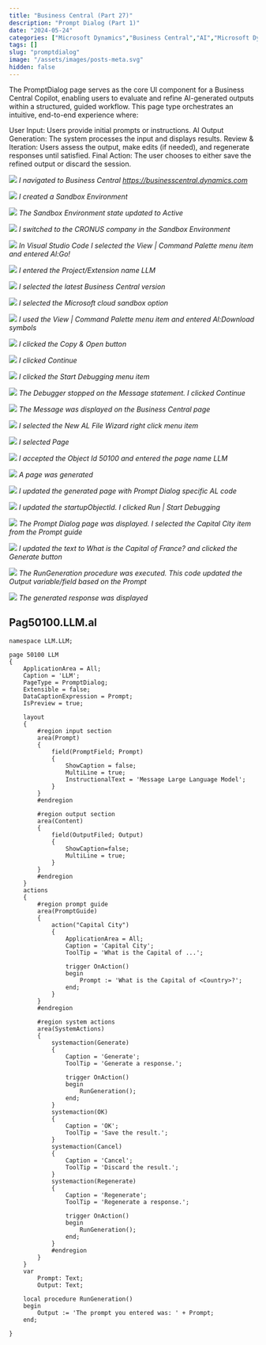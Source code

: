 ```yaml
---
title: "Business Central (Part 27)"
description: "Prompt Dialog (Part 1)"
date: "2024-05-24"
categories: ["Microsoft Dynamics","Business Central","AI","Microsoft Dynamics"]
tags: []
slug: "promptdialog"
image: "/assets/images/posts-meta.svg"
hidden: false
---
```



The PromptDialog page serves as the core UI component for a Business Central Copilot, enabling users to evaluate and refine AI-generated outputs within a structured, guided workflow. This page type orchestrates an intuitive, end-to-end experience where:

User Input: Users provide initial prompts or instructions.
AI Output Generation: The system processes the input and displays results.
Review & Iteration: Users assess the output, make edits (if needed), and regenerate responses until satisfied.
Final Action: The user chooses to either save the refined output or discard the session.

![](/assets/images/promptdialog/screenshot202025-05-2320at206.45.36e280afpm-2136x1380.png)
*I navigated to Business Central https://businesscentral.dynamics.com*

![](/assets/images/promptdialog/screenshot202025-05-2320at206.47.10e280afpm-2136x1254.png)
*I created a Sandbox Environment*

![](/assets/images/promptdialog/screenshot202025-05-2320at207.19.02e280afpm-2136x678.png)
*The Sandbox Environment state updated to Active*

![](/assets/images/promptdialog/screenshot202025-05-2320at207.20.05e280afpm-2136x879.png)
*I switched to the CRONUS company in the Sandbox Environment*

![](/assets/images/promptdialog/screenshot202025-05-2320at206.29.07e280afpm-2136x634.png)
*In Visual Studio Code I selected the View | Command Palette menu item and entered Al:Go!*

![](/assets/images/promptdialog/screenshot202025-05-2320at206.30.06e280afpm-2136x148.png)
*I entered the Project/Extension name LLM*

![](/assets/images/promptdialog/screenshot202025-05-2320at206.30.17e280afpm-2136x147.png)
*I selected the latest Business Central version*

![](/assets/images/promptdialog/screenshot202025-05-2320at206.32.24e280afpm-2136x325.png)
*I selected the Microsoft cloud sandbox option*

![](/assets/images/promptdialog/screenshot202025-05-2320at207.21.47e280afpm-2136x97.png)
*I used the View | Command Palette menu item and entered Al:Download symbols*

![](/assets/images/promptdialog/screenshot202025-05-2320at207.22.04e280afpm-2136x1241.png)
*I clicked the Copy & Open button*

![](/assets/images/promptdialog/screenshot202025-05-2320at207.23.22e280afpm-2136x1103.png)
*I clicked Continue*

![](/assets/images/promptdialog/screenshot202025-05-2320at207.24.24e280afpm-2136x728.png)
*I clicked the Start Debugging menu item*

![](/assets/images/promptdialog/screenshot202025-05-2320at207.25.24e280afpm-2136x744.png)
*The Debugger stopped on the Message statement. I clicked Continue*

![](/assets/images/promptdialog/screenshot202025-05-2320at207.25.43e280afpm-2136x962.png)
*The Message was displayed on the Business Central page*

![](/assets/images/promptdialog/screenshot202025-05-2320at207.30.21e280afpm-2136x592.png)
*I selected the New AL File Wizard right click menu item*

![](/assets/images/promptdialog/screenshot202025-05-2320at207.30.49e280afpm-2136x360.png)
*I selected Page*

![](/assets/images/promptdialog/screenshot202025-05-2320at207.34.20e280afpm-2136x876.png)
*I accepted the Object Id 50100 and entered the page name LLM*

![](/assets/images/promptdialog/screenshot202025-05-2320at207.34.33e280afpm-2136x804.png)
*A page was generated*

![](/assets/images/promptdialog/screenshot202025-05-2320at207.48.21e280afpm-2136x905.png)
*I updated the generated page with Prompt Dialog specific AL code*

![](/assets/images/promptdialog/screenshot202025-05-2320at207.51.54e280afpm-2136x641.png)
*I updated the startupObjectId. I clicked Run | Start Debugging*

![](/assets/images/promptdialog/screenshot202025-05-2320at207.52.43e280afpm-2136x1261.png)
*The Prompt Dialog page was displayed. I selected the Capital City item from the Prompt guide*

![](/assets/images/promptdialog/screenshot202025-05-2320at207.53.19e280afpm-2136x1257.png)
*I updated the text to What is the Capital of France? and clicked the Generate button*

![](/assets/images/promptdialog/screenshot202025-05-2320at207.54.07e280afpm-2136x663.png)
*The RunGeneration procedure was executed. This code updated the Output variable/field based on the Prompt*

![](/assets/images/promptdialog/screenshot202025-05-2320at207.54.40e280afpm-2136x956.png)
*The generated response was displayed*


## Pag50100.LLM.al

```text
namespace LLM.LLM;

page 50100 LLM
{
    ApplicationArea = All;
    Caption = 'LLM';
    PageType = PromptDialog;
    Extensible = false;
    DataCaptionExpression = Prompt;
    IsPreview = true;

    layout
    {
        #region input section
        area(Prompt)
        {
            field(PromptField; Prompt)
            {
                ShowCaption = false;
                MultiLine = true;
                InstructionalText = 'Message Large Language Model';
            }
        }
        #endregion

        #region output section
        area(Content)
        {
            field(OutputFiled; Output)
            {
                ShowCaption=false;
                MultiLine = true;
            }
        }
        #endregion
    }
    actions
    {
        #region prompt guide
        area(PromptGuide)
        {
            action("Capital City")
            {
                ApplicationArea = All;
                Caption = 'Capital City';
                ToolTip = 'What is the Capital of ...';

                trigger OnAction()
                begin
                    Prompt := 'What is the Capital of <Country>?';
                end;
            }
        }
        #endregion

        #region system actions
        area(SystemActions)
        {
            systemaction(Generate)
            {
                Caption = 'Generate';
                ToolTip = 'Generate a response.';

                trigger OnAction()
                begin
                    RunGeneration();
                end;
            }
            systemaction(OK)
            {
                Caption = 'OK';
                ToolTip = 'Save the result.';
            }
            systemaction(Cancel)
            {
                Caption = 'Cancel';
                ToolTip = 'Discard the result.';
            }
            systemaction(Regenerate)
            {
                Caption = 'Regenerate';
                ToolTip = 'Regenerate a response.';

                trigger OnAction()
                begin
                    RunGeneration();
                end;
            }
            #endregion
        }
    }
    var
        Prompt: Text;
        Output: Text;

    local procedure RunGeneration()
    begin
        Output := 'The prompt you entered was: ' + Prompt;
    end;

}
```